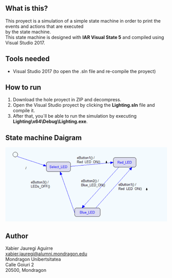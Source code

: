 What is this?
-------------
This proyect is a simulation of a simple state machine in order to print the events and actions that are executed  
by the state machine.  
This state machine is designed with **IAR Visual State 5** and compiled using Visual Studio 2017.

Tools needed
-----------------------
* Visual Studio 2017 (to open the .sln file and re-compile the proyect)

How to run
-----------------------
1. Download the hole proyect in ZIP and decompress.
2. Open the Visual Studio proyect by clicking the **Lighting.sln** file and compile it.
3. After that, you´ll be able to run the simulation by executing **Lighting\x64\Debug\Lighting.exe**.

State machine Daigram
-----------------------
![picture](./Design.PNG)

Author
----------------------
Xabier Jauregi Aguirre  
[xabier.jauregi@alumni.mondragon.edu](https://accounts.google.com/ServiceLogin)  
Mondragon Unibertsitatea  
Calle Goiuri 2  
20500, Mondragon  
